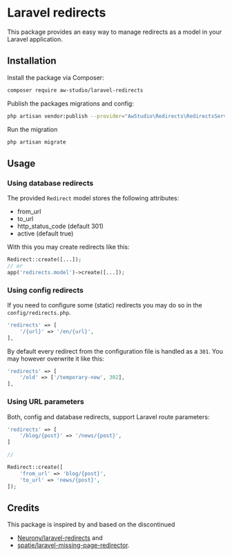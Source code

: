 # Laravel redirects

This package provides an easy way to manage redirects as a model in your Laravel application.

## Installation

Install the package via Composer:

```sh
composer require aw-studio/laravel-redirects
```

Publish the packages migrations and config:

```sh
php artisan vendor:publish --provider="AwStudio\Redirects\RedirectsServiceProvider"
```

Run the migration

```sh
php artisan migrate
```

## Usage

### Using database redirects

The provided `Redirect` model stores the following attributes:

- from_url
- to_url
- http_status_code (default 301)
- active (default true)

With this you may create redirects like this:

```php
Redirect::create([...]);
// or
app('redirects.model')->create([...]);
```

### Using config redirects

If you need to configure some (static) redirects you may do so in the `config/redirects.php`.

```php
'redirects' => [
    '/{url}' => '/en/{url}',
],
```

By default every redirect from the configuration file is handled as a `301`.
You may however overwrite it like this:

```php
'redirects' => [
    '/old' => ['/temporary-new', 302],
],
```

### Using URL parameters

Both, config and database redirects, support Laravel route parameters:

```php
'redirects' => [
    '/blog/{post}' => '/news/{post}',
]

//

Redirect::create([
    'from_url' => 'blog/{post}',
    'to_url' => 'news/{post}',
]);
```

## Credits

This package is inspired by and based on the discontinued

- [Neurony/laravel-redirects](https://github.com/Neurony/laravel-redirects) and
- [spatie/laravel-missing-page-redirector](https://github.com/spatie/laravel-missing-page-redirector).
